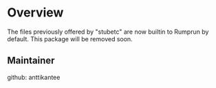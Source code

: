 Overview
========

The files previously offered by "stubetc" are now builtin
to Rumprun by default.  This package will be removed soon.


Maintainer
----------

github: anttikantee
